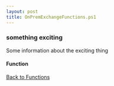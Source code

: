 ```yaml
---
layout: post
title: OnPremExchangeFunctions.ps1
---
```


### something exciting

Some information about the exciting thing

#### Function

<script src="https://gist-it.appspot.com/github.com/BanterBoy/scripts-blog/blob/master/PowerShell/functions/exchange/OnPremExchangeFunctions.ps1"></script>

<a href="/menu/_pages/functions.html">Back to Functions</a>
